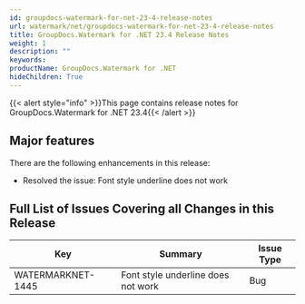 ```yaml
---
id: groupdocs-watermark-for-net-23-4-release-notes
url: watermark/net/groupdocs-watermark-for-net-23-4-release-notes
title: GroupDocs.Watermark for .NET 23.4 Release Notes
weight: 1
description: ""
keywords: 
productName: GroupDocs.Watermark for .NET
hideChildren: True
---
```

{{< alert style="info" >}}This page contains release notes for GroupDocs.Watermark for .NET 23.4{{< /alert >}}

## Major features

There are the following enhancements in this release:

* Resolved the issue: Font style underline does not work


## Full List of Issues Covering all Changes in this Release

| Key | Summary | Issue Type |
| --- | --- | --- |
| WATERMARKNET-1445 | Font style underline does not work | Bug |